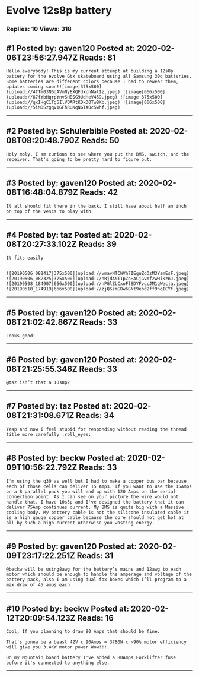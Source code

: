 # Evolve 12s8p battery

### Replies: 10 Views: 318

## \#1 Posted by: gaven120 Posted at: 2020-02-06T23:56:27.947Z Reads: 81

```
Hello everybody! This is my current attempt at building a 12s8p battery for the evolve Gtx skateboard using all Samsung 30q batteries. Some batteries are different colors because I had to rewear them, updates coming soon!![image|375x500](upload://4TTm03N6dAVmNyEXQFdxcnNalIz.jpeg) ![image|666x500](upload://67fYbHqrpYnvSHESG9UdHeV459.jpeg) ![image|375x500](upload://qxIHgC1Tg5IlVOARtKDkDOTwBKb.jpeg) ![image|666x500](upload://5iM0Szgqv1GFhRUKqNGTAOcSwhf.jpeg)
```

---
## \#2 Posted by: Schulerbible Posted at: 2020-02-08T08:20:48.790Z Reads: 50

```
Holy moly, I am curious to see where you put the BMS, switch, and the receiver. That's going to be pretty hard to figure out.
```

---
## \#3 Posted by: gaven120 Posted at: 2020-02-08T16:48:04.879Z Reads: 42

```
It all should fit there in the back, I still have about half an inch on top of the vescs to play with
```

---
## \#4 Posted by: taz Posted at: 2020-02-08T20:27:33.102Z Reads: 39

```
It fits easily


![20190506_082417|375x500](upload://vmavNTCWVh7IEguZdOzM3YsmEsF.jpeg) 
![20190506_082325|375x500](upload://nBjdANT1pZnHACjGvmf2wHikznJ.jpeg) ![20190508_184907|666x500](upload://nPGlZbCxoFlSDYFvgcJM1qWecja.jpeg) ![20190510_174919|666x500](upload://zjQSzmGDw6GNt9ebd2ff9nqICYf.jpeg)
```

---
## \#5 Posted by: gaven120 Posted at: 2020-02-08T21:02:42.867Z Reads: 33

```
Looks good!
```

---
## \#6 Posted by: gaven120 Posted at: 2020-02-08T21:25:55.346Z Reads: 33

```
@taz isn’t that a 10s8p?
```

---
## \#7 Posted by: taz Posted at: 2020-02-08T21:31:08.671Z Reads: 34

```
Yeap and now I feel stupid for responding without reading the thread title more carefully :roll_eyes:
```

---
## \#8 Posted by: beckw Posted at: 2020-02-09T10:56:22.792Z Reads: 33

```
I'm using the q30 as well but I had to make a copper bus bar because each of those cells can deliver 15 Amps. If you want to use the 15Amps on a 8 parallel pack you will end up with 120 Amps on the serial connection point. As I can see on your picture the wire would not handle that. I have 10s5p and I've designed the battery that it can deliver 75Amp continues current. My BMS is quite big with a Massive cooling body. My battery cable is not the silicone insulated cable it is a high gauge copper cable because the core should not get hot at all by such a high current otherwise you wasting energy.
```

---
## \#9 Posted by: gaven120 Posted at: 2020-02-09T23:17:22.251Z Reads: 31

```
@beckw will be using8awg for the battery’s mains and 12awg to each motor which should be enough to handle the amperage and voltage of the battery pack, also I am using dual fox boxes which I’ll program to a max draw of 45 amps each
```

---
## \#10 Posted by: beckw Posted at: 2020-02-12T20:09:54.123Z Reads: 16

```
Cool, If you planning to draw 90 Amps that should be fine. 

That's gonna be a beast 42V x 90Amps = 3780W x ~90% motor efficiency will give you 3.4KW motor power Wow!!!.

On my Mountain board battery I've added a 80Amps Forklifter fuse before it's connected to anything else.
```

---
